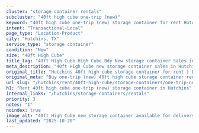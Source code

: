 ```yaml
---
cluster: "storage container rentals"
subcluster: "40ft high cube one-trip (new)"
keyword: "40ft high cube one-trip (new) storage container for rent Hutchins, TX"
intent: "Transactional-Local"
page_type: "Location-Product"
city: "Hutchins, TX"
service_type: "storage container"
condition: "New"
size: "40ft High Cube"
title_tag: "40ft High Cube High Cube Bdy New storage container Sales in Hutchins | LC Container"
meta_description: "40ft High Cube new storage container sales in Hutchins. High cube containers with extra height. Fast delivery, competitive pricing. Serving storage containers area. Quote ID: 72E. Call (214) 524-4168 for your free quote today."
original_title: "Hutchins 40ft high cube storage container for rent | LC"
original_meta: "Buy one-trip (new) 40ft high cube storage container rent with local delivery in Hutchins, TX. LC Container — local Since 2003. Request a fast quote today."
url_slug: "/hutchins/rent/40ft-high-cube/storage-containers/one-trip-new"
h1: "Rent 40ft high cube one-trip (new) storage container in Hutchins"
internal_links: "/hutchins/storage-containers/rentals"
priority: 3
notes: "1"
noindex: true
image_alt: "40ft High Cube new storage container available for delivery in Hutchins"
last_updated: "2025-10-20"
---
```


<!-- TODO: Add unique city/inventory copy, images, and internal links here. -->
